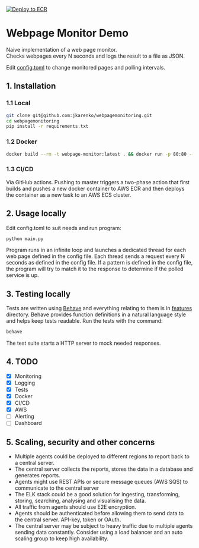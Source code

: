 [![Deploy to ECR](https://github.com/jkarenko/webpagemonitoring/actions/workflows/deploy.yml/badge.svg)](https://github.com/jkarenko/webpagemonitoring/actions/workflows/deploy.yml)

# Webpage Monitor Demo
Naive implementation of a web page monitor.  
Checks webpages every N seconds and logs the result to a file as JSON.

Edit [config.toml](config.toml) to change monitored pages and polling intervals.

## 1. Installation
### 1.1 Local

```bash
git clone git@github.com:jkarenko/webpagemonitoring.git
cd webpagemonitoring
pip install -r requirements.txt
```

### 1.2 Docker
```bash
docker build --rm -t webpage-monitor:latest . && docker run -p 80:80 --name webpage-monitor webpage-monitor:latest 
```

### 1.3 CI/CD
Via GitHub actions.
Pushing to master triggers a two-phase action that first builds and pushes a new docker container to AWS ECR and then deploys the container as a new task to an AWS ECS cluster.



## 2. Usage locally
Edit config.toml to suit needs and run program:
```bash
python main.py
```
Program runs in an infinite loop and launches a dedicated thread for each web page defined in the config file. Each thread sends a request every N seconds as defined in the config file. If a pattern is defined in the config file, the program will try to match it to the response to determine if the polled service is up.

## 3. Testing locally
Tests are written using [Behave](https://github.com/behave/behave) and everything relating to them is in [features](features) directory.
Behave provides function definitions in a natural language style and helps keep tests readable.
Run the tests with the command:
```bash
behave
```
The test suite starts a HTTP server to mock needed responses.


## 4. TODO
- [x] Monitoring
- [x] Logging
- [x] Tests
- [x] Docker
- [x] CI/CD
- [x] AWS
- [ ] Alerting
- [ ] Dashboard

## 5. Scaling, security and other concerns
- Multiple agents could be deployed to different regions to report back to a central server.  
- The central server collects the reports, stores the data in a database and generates reports.
- Agents might use REST APIs or secure message queues (AWS SQS) to communicate to the central server
- The ELK stack could be a good solution for ingesting, transforming, storing, searching, analysing and visualising the data.
- All traffic from agents should use E2E encryption.
- Agents should be authenticated before allowing them to send data to the central server. API-key, token or OAuth.
- The central server may be subject to heavy traffic due to multiple agents sending data constantly. Consider using a load balancer and an auto scaling group to keep high availability.
